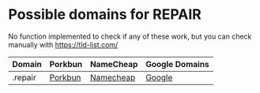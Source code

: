# Possible domains for REPAIR

No function implemented to check if any of these work, but you can check manually with https://tld-list.com/

| Domain | Porkbun | NameCheap | Google Domains |
|---|---|---|---|
| .repair | [Porkbun](https://porkbun.com/checkout/search?prb=e814663da1&tlds=&idnLanguage=&search=search&q=.repair) | [Namecheap](https://www.namecheap.com/domains/registration/results/?domain=.repair) | [Google](https://domains.google.com/registrar/search?searchTerm=.repair) |
